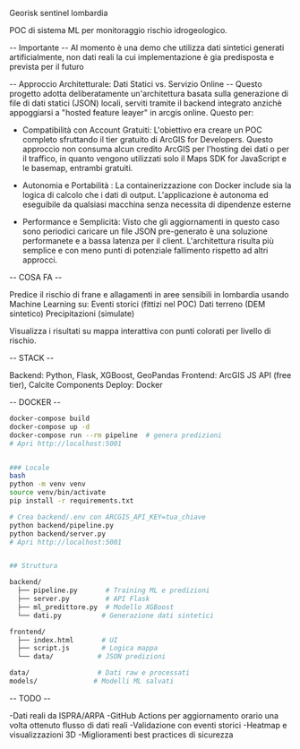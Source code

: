 Georisk sentinel lombardia

POC di sistema ML per monitoraggio rischio idrogeologico.

-- Importante --
Al momento è una demo che utilizza dati sintetici generati artificialmente, non dati reali la cui implementazione è gia predisposta e prevista per il futuro

-- Approccio Architetturale: Dati Statici vs. Servizio Online --
Questo progetto adotta deliberatamente un'architettura basata sulla generazione di file di dati statici (JSON) locali, serviti tramite il backend integrato anzichè appoggiarsi a "hosted feature leayer" in arcgis online.
Questo per:

- Compatibilità con Account Gratuiti: L'obiettivo era creare un POC completo sfruttando il tier gratuito di ArcGIS for Developers. Questo approccio non consuma alcun credito ArcGIS per l'hosting dei dati o per il traffico, in quanto vengono utilizzati solo il Maps SDK for JavaScript e le basemap, entrambi gratuiti.

- Autonomia e Portabilità : La containerizzazione con Docker include sia la logica di calcolo che i dati di output. L'applicazione è autonoma ed eseguibile da qualsiasi macchina senza necessita di dipendenze esterne

- Performance e Semplicità: Visto che gli aggiornamenti in questo caso sono periodici caricare un file JSON pre-generato è una soluzione performanete e a bassa latenza per il client. L'architettura risulta più semplice e con meno punti di potenziale fallimento rispetto ad altri approcci.

-- COSA FA --

Predice il rischio di frane e allagamenti in aree sensibili in lombardia usando Machine Learning su:
Eventi storici (fittizi nel POC)
Dati terreno (DEM sintetico)
Precipitazioni (simulate)

Visualizza i risultati su mappa interattiva con punti colorati per livello di rischio.

-- STACK --

Backend: Python, Flask, XGBoost, GeoPandas
Frontend: ArcGIS JS API (free tier), Calcite Components
Deploy: Docker


-- DOCKER --
```bash
docker-compose build
docker-compose up -d
docker-compose run --rm pipeline  # genera predizioni
# Apri http://localhost:5001


### Locale
bash
python -m venv venv
source venv/bin/activate
pip install -r requirements.txt

# Crea backend/.env con ARCGIS_API_KEY=tua_chiave
python backend/pipeline.py
python backend/server.py
# Apri http://localhost:5001


## Struttura

backend/
  ├── pipeline.py       # Training ML e predizioni
  ├── server.py         # API Flask
  ├── ml_predittore.py  # Modello XGBoost
  └── dati.py          # Generazione dati sintetici

frontend/
  ├── index.html       # UI
  ├── script.js        # Logica mappa
  └── data/           # JSON predizioni

data/                 # Dati raw e processati
models/              # Modelli ML salvati
```

-- TODO --

-Dati reali da ISPRA/ARPA
-GitHub Actions per aggiornamento orario una volta ottenuto flusso di dati reali
-Validazione con eventi storici
-Heatmap e visualizzazioni 3D 
-Miglioramenti best practices di sicurezza
